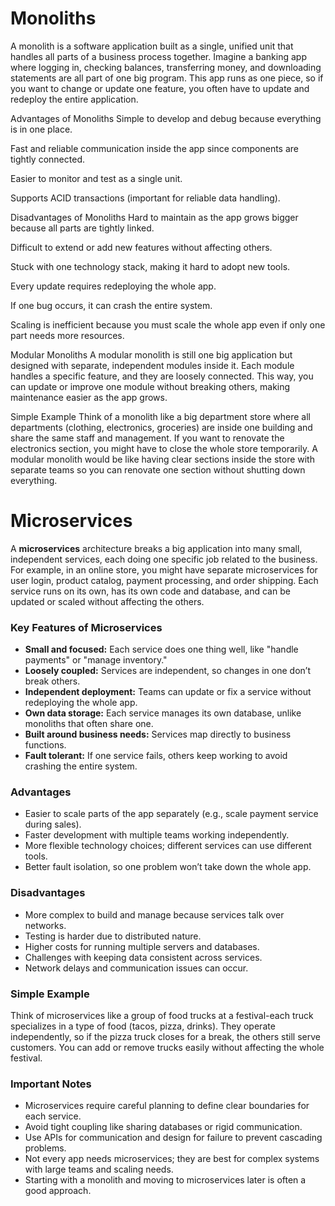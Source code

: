 # Monoliths
A monolith is a software application built as a single, unified unit that handles all parts of a business process together. Imagine a banking app where logging in, checking balances, transferring money, and downloading statements are all part of one big program. This app runs as one piece, so if you want to change or update one feature, you often have to update and redeploy the entire application.

Advantages of Monoliths
Simple to develop and debug because everything is in one place.

Fast and reliable communication inside the app since components are tightly connected.

Easier to monitor and test as a single unit.

Supports ACID transactions (important for reliable data handling).

Disadvantages of Monoliths
Hard to maintain as the app grows bigger because all parts are tightly linked.

Difficult to extend or add new features without affecting others.

Stuck with one technology stack, making it hard to adopt new tools.

Every update requires redeploying the whole app.

If one bug occurs, it can crash the entire system.

Scaling is inefficient because you must scale the whole app even if only one part needs more resources.

Modular Monoliths
A modular monolith is still one big application but designed with separate, independent modules inside it. Each module handles a specific feature, and they are loosely connected. This way, you can update or improve one module without breaking others, making maintenance easier as the app grows.

Simple Example
Think of a monolith like a big department store where all departments (clothing, electronics, groceries) are inside one building and share the same staff and management. If you want to renovate the electronics section, you might have to close the whole store temporarily. A modular monolith would be like having clear sections inside the store with separate teams so you can renovate one section without shutting down everything.

# Microservices

A **microservices** architecture breaks a big application into many small, independent services, each doing one specific job related to the business. For example, in an online store, you might have separate microservices for user login, product catalog, payment processing, and order shipping. Each service runs on its own, has its own code and database, and can be updated or scaled without affecting the others.

### Key Features of Microservices
- **Small and focused:** Each service does one thing well, like "handle payments" or "manage inventory."
- **Loosely coupled:** Services are independent, so changes in one don’t break others.
- **Independent deployment:** Teams can update or fix a service without redeploying the whole app.
- **Own data storage:** Each service manages its own database, unlike monoliths that often share one.
- **Built around business needs:** Services map directly to business functions.
- **Fault tolerant:** If one service fails, others keep working to avoid crashing the entire system.

### Advantages
- Easier to scale parts of the app separately (e.g., scale payment service during sales).
- Faster development with multiple teams working independently.
- More flexible technology choices; different services can use different tools.
- Better fault isolation, so one problem won’t take down the whole app.

### Disadvantages
- More complex to build and manage because services talk over networks.
- Testing is harder due to distributed nature.
- Higher costs for running multiple servers and databases.
- Challenges with keeping data consistent across services.
- Network delays and communication issues can occur.

### Simple Example
Think of microservices like a group of food trucks at a festival-each truck specializes in a type of food (tacos, pizza, drinks). They operate independently, so if the pizza truck closes for a break, the others still serve customers. You can add or remove trucks easily without affecting the whole festival.

### Important Notes
- Microservices require careful planning to define clear boundaries for each service.
- Avoid tight coupling like sharing databases or rigid communication.
- Use APIs for communication and design for failure to prevent cascading problems.
- Not every app needs microservices; they are best for complex systems with large teams and scaling needs.
- Starting with a monolith and moving to microservices later is often a good approach.

